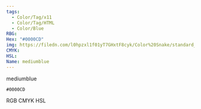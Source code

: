 ```yaml
---
tags:
  - Color/Tag/x11
  - Color/Tag/HTML
  - Color/Blue
RBG: 
Hex: "#0000CD"
img: https://filedn.com/l0hpzxl1f01yT7GHxtF8cyk/Color%20Snake/standard_csv_to_svg/#0000CD.svg
CMYK: 
HSL: 
Name: mediumblue
---
```

mediumblue
```palette
#0000CD
```
RGB
CMYK
HSL
